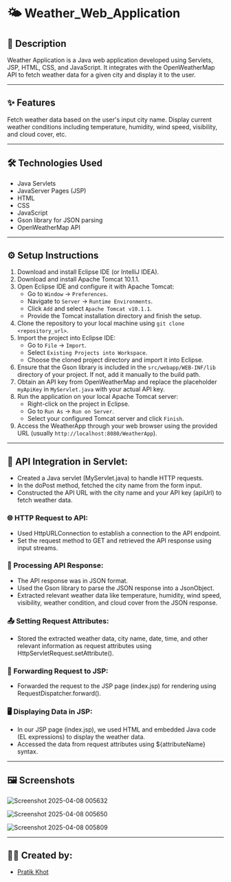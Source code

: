 # 🌤️ Weather_Web_Application

## 📝 Description
Weather Application is a Java web application developed using Servlets, JSP, HTML, CSS, and JavaScript. It integrates with the OpenWeatherMap API to fetch weather data for a given city and display it to the user.

---

## ✨ Features
Fetch weather data based on the user's input city name.
Display current weather conditions including temperature, humidity, wind speed, visibility, and cloud cover, etc.

---

## 🛠️ Technologies Used
- Java Servlets
- JavaServer Pages (JSP)
- HTML
- CSS
- JavaScript
- Gson library for JSON parsing
- OpenWeatherMap API

---

## ⚙️ Setup Instructions
1. Download and install Eclipse IDE (or IntelliJ IDEA).
2. Download and install Apache Tomcat 10.1.1.
3. Open Eclipse IDE and configure it with Apache Tomcat:
   - Go to `Window` -> `Preferences`.
   - Navigate to `Server` -> `Runtime Environments`.
   - Click `Add` and select `Apache Tomcat v10.1.1`.
   - Provide the Tomcat installation directory and finish the setup.
4. Clone the repository to your local machine using `git clone <repository_url>`.
5. Import the project into Eclipse IDE:
   - Go to `File` -> `Import`.
   - Select `Existing Projects into Workspace`.
   - Choose the cloned project directory and import it into Eclipse.
6. Ensure that the Gson library is included in the `src/webapp/WEB-INF/lib` directory of your project. If not, add it manually to the build path.
7. Obtain an API key from OpenWeatherMap and replace the placeholder `myApiKey` in `MyServlet.java` with your actual API key.
8. Run the application on your local Apache Tomcat server:
   - Right-click on the project in Eclipse.
   - Go to `Run As` -> `Run on Server`.
   - Select your configured Tomcat server and click `Finish`.
9. Access the WeatherApp through your web browser using the provided URL (usually `http://localhost:8080/WeatherApp`).

---

## 🔌 API Integration in Servlet:
- Created a Java servlet (MyServlet.java) to handle HTTP requests.
- In the doPost method, fetched the city name from the form input.
- Constructed the API URL with the city name and your API key (apiUrl) to fetch weather data.

 ### 🌐 HTTP Request to API:
   -  Used HttpURLConnection to establish a connection to the API endpoint.
   - Set the request method to GET and retrieved the API response using input streams.

 ### 🧠 Processing API Response:
  - The API response was in JSON format.
  - Used the Gson library to parse the JSON response into a JsonObject.
  - Extracted relevant weather data like temperature, humidity, wind speed, visibility, weather condition, and cloud cover from the JSON response.
    
### 📤  Setting Request Attributes:

  - Stored the extracted weather data, city name, date, time, and other relevant information as request attributes using HttpServletRequest.setAttribute().

### 📄 Forwarding Request to JSP:

  - Forwarded the request to the JSP page (index.jsp) for rendering using RequestDispatcher.forward().

### 🖥️ Displaying Data in JSP:

  - In our JSP page (index.jsp), we used HTML and embedded Java code (EL expressions) to display the weather data.
  - Accessed the data from request attributes using ${attributeName} syntax.

---

## 🖼️ Screenshots

 ![Screenshot 2025-04-08 005632](https://github.com/user-attachments/assets/da5611ff-8a59-4855-b24f-d7ce34c3b146)

![Screenshot 2025-04-08 005650](https://github.com/user-attachments/assets/95a9d40b-5550-44ee-a9d0-2e857c3ccf6c)

![Screenshot 2025-04-08 005809](https://github.com/user-attachments/assets/4a924359-9aaa-4377-856d-b5222f3f1359)

---

## 👨‍💻 Created by:
- [Pratik Khot](https://github.com/pratikkhot100) 

